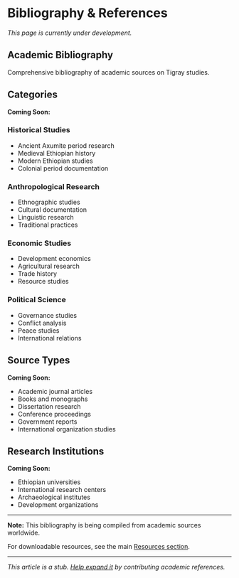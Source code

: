 # Bibliography & References

*This page is currently under development.*

## Academic Bibliography

Comprehensive bibliography of academic sources on Tigray studies.

## Categories

**Coming Soon:**

### Historical Studies
- Ancient Axumite period research
- Medieval Ethiopian history
- Modern Ethiopian studies
- Colonial period documentation

### Anthropological Research  
- Ethnographic studies
- Cultural documentation
- Linguistic research
- Traditional practices

### Economic Studies
- Development economics
- Agricultural research
- Trade history
- Resource studies

### Political Science
- Governance studies
- Conflict analysis
- Peace studies
- International relations

## Source Types

**Coming Soon:**

- Academic journal articles
- Books and monographs
- Dissertation research
- Conference proceedings
- Government reports
- International organization studies

## Research Institutions

**Coming Soon:**

- Ethiopian universities
- International research centers
- Archaeological institutes
- Development organizations

---

**Note:** This bibliography is being compiled from academic sources worldwide.

For downloadable resources, see the main [Resources section](../08-downloads.md).

---

*This article is a stub. [Help expand it](../contribute.md) by contributing academic references.*
